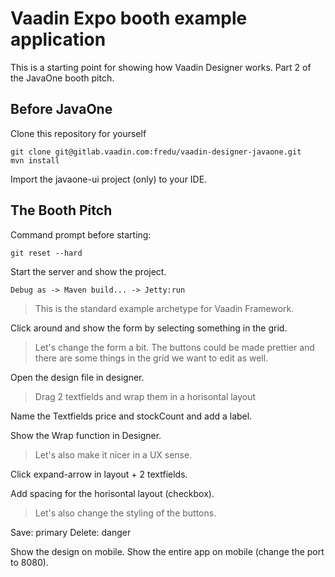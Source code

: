 # Vaadin Expo booth example application

This is a starting point for showing how Vaadin Designer works. Part 2 of the JavaOne booth pitch.

## Before JavaOne

Clone this repository for yourself 
```
git clone git@gitlab.vaadin.com:fredu/vaadin-designer-javaone.git
mvn install
```
Import the javaone-ui project (only) to your IDE.

## The Booth Pitch

Command prompt before starting: 
```
git reset --hard
```

Start the server and show the project.
```
Debug as -> Maven build... -> Jetty:run
```

> This is the standard example archetype for Vaadin Framework. 

Click around and show the form by selecting something in the grid.

> Let's change the form a bit. The buttons could be made prettier and there are some things in the grid we want to edit as well.

Open the design file in designer.

> Drag 2 textfields and wrap them in a horisontal layout

Name the Textfields price and stockCount and add a label.

Show the Wrap function in Designer.

> Let's also make it nicer in a UX sense.

Click expand-arrow in layout + 2 textfields.

Add spacing for the horisontal layout (checkbox).

> Let's also change the styling of the buttons.

Save: primary
Delete: danger

Show the design on mobile.
Show the entire app on mobile (change the port to 8080).